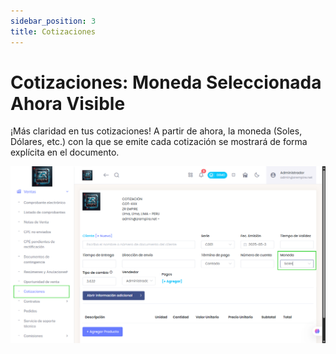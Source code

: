 ```yaml
---
sidebar_position: 3
title: Cotizaciones
---
```


# Cotizaciones: Moneda Seleccionada Ahora Visible

¡Más claridad en tus cotizaciones! A partir de ahora, la moneda (Soles, Dólares, etc.) con la que se emite cada cotización se mostrará de forma explícita en el documento.

![alt text](img/cotizacion.png)

